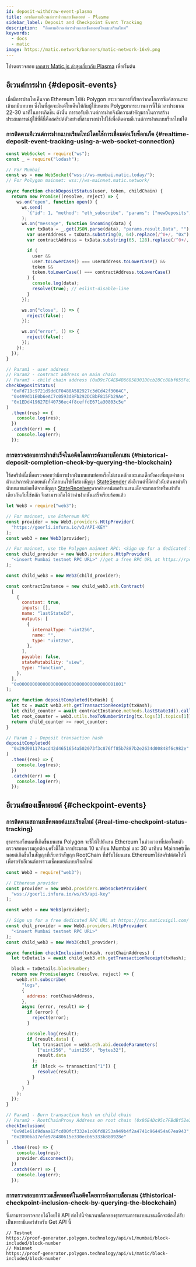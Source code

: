 ```yaml
---
id: deposit-withdraw-event-plasma
title: การติดตามอีเวนต์การฝากและเช็คพอยต์ - Plasma
sidebar_label: Deposit and Checkpoint Event Tracking
description:  "ติดตามอีเวนต์การฝากและเช็คพอยต์ในแบบเรียลไทม์"
keywords:
  - docs
  - matic
image: https://matic.network/banners/matic-network-16x9.png
---
```


โปรดตรวจสอบ [เอกสาร Matic.js ล่าสุดเกี่ยวกับ Plasma](https://maticnetwork.github.io/matic.js/docs/plasma/) เพื่อเริ่มต้น

## อีเวนต์การฝาก {#deposit-events}

เมื่อมีการฝากโทเค็นจาก Ethereum ไปยัง Polygon กระบวนการที่เรียกว่ากลไกการซิงค์สถานะจะเข้ามามีบทบาท ซึ่งในที่สุดจะมินต์โทเค็นให้กับผู้ใช้บนเชน Polygonกระบวนการนี้ใช้เวลาประมาณ 22-30 นาทีในการเกิดขึ้น ดังนั้น การรอรับอีเวนต์การฝากจึงมีความสำคัญมากในการสร้างประสบการณ์ผู้ใช้ที่ดีนี่คือสคริปต์ตัวอย่างที่สามารถนำไปใช้เพื่อติดตามอีเวนต์การฝากแบบเรียลไทม์ได้

### การติดตามอีเวนต์การฝากแบบเรียลไทม์โดยใช้การเชื่อมต่อเว็บซ็อกเก็ต {#realtime-deposit-event-tracking-using-a-web-socket-connection}

```jsx
const WebSocket = require("ws");
const _ = require("lodash");

// For Mumbai
const ws = new WebSocket("wss://ws-mumbai.matic.today/");
// For Polygon mainnet: wss://ws-mainnet.matic.network/

async function checkDepositStatus(user, token, childChain) {
  return new Promise((resolve, reject) => {
    ws.on("open", function open() {
      ws.send(
        `{"id": 1, "method": "eth_subscribe", "params": ["newDeposits", {"Contract": "${childChain}"}]}`
      );
      ws.on("message", function incoming(data) {
        var txData = _.get(JSON.parse(data), "params.result.Data", "");
        var userAddress = txData.substring(0, 64).replace(/^0+/, "0x");
        var contractAddress = txData.substring(65, 128).replace(/^0+/, "0x");

        if (
          user &&
          user.toLowerCase() === userAddress.toLowerCase() &&
          token &&
          token.toLowerCase() === contractAddress.toLowerCase()
        ) {
          console.log(data);
          resolve(true); // eslint-disable-line
        }
      });

      ws.on("close", () => {
        reject(false);
      });

      ws.on("error", () => {
        reject(false);
      });
    });
  });
}

// Param1 - user address
// Param2 - contract address on main chain
// Param3 - child chain address (0xD9c7C4ED4B66858301D0cb28Cc88bf655Fe34861 for mainnet)
checkDepositStatus(
  "0xFd71Dc9721d9ddCF0480A582927c3dCd42f3064C",
  "0x499d11E0b6eAC7c0593d8Fb292DCBbF815Fb29Ae",
  "0x1EDd419627Ef40736ec4f8ceffdE671a30803c5e"
)
  .then((res) => {
    console.log(res);
  })
  .catch((err) => {
    console.log(err);
  });
```

### การตรวจสอบการฝากสำเร็จในอดีตโดยการค้นหาบล็อกเชน {#historical-deposit-completion-check-by-querying-the-blockchain}

ใช้สคริปต์นี้เพื่อตรวจสอบว่ามีการฝากเงินบนเชนย่อยหรือไม่เชนหลักและเชนเด็กยังคงเพิ่มมูลค่าของตัวแปรการนับถอยหลังทั่วโลกบนโซ่ทั้งสองสัญญา [StateSender](https://github.com/maticnetwork/contracts/blob/develop/contracts/root/stateSyncer/StateSender.sol#L38) ส่งอีเวนต์ที่มีค่าตัวนับค้นหาค่าตัวนับบนเชนย่อยได้จากสัญญา [StateReceiver](https://github.com/maticnetwork/genesis-contracts/blob/master/contracts/StateReceiver.sol#L12)หากค่าเคาน์เตอร์บนเชนเด็กจะมากกว่าหรือเท่ากับเดียวกันกับโซ่หลัก จึงสามารถถือได้ว่าค่าฝากนั้นเสร็จเรียบร้อยแล้ว

```js
let Web3 = require("web3");

// For mainnet, use Ethereum RPC
const provider = new Web3.providers.HttpProvider(
  "https://goerli.infura.io/v3/API-KEY"
);
const web3 = new Web3(provider);

// For mainnet, use the Polygon mainnet RPC: <Sign up for a dedicated free RPC URL at https://rpc.maticvigil.com/ or other hosted node providers.>
const child_provider = new Web3.providers.HttpProvider(
  "<insert Mumbai testnet RPC URL>" //get a free RPC URL at https://rpc.maticvigil.com/ or other hosted node providers.
);

const child_web3 = new Web3(child_provider);

const contractInstance = new child_web3.eth.Contract(
  [
    {
      constant: true,
      inputs: [],
      name: "lastStateId",
      outputs: [
        {
          internalType: "uint256",
          name: "",
          type: "uint256",
        },
      ],
      payable: false,
      stateMutability: "view",
      type: "function",
    },
  ],
  "0x0000000000000000000000000000000000001001"
);

async function depositCompleted(txHash) {
  let tx = await web3.eth.getTransactionReceipt(txHash);
  let child_counter = await contractInstance.methods.lastStateId().call();
  let root_counter = web3.utils.hexToNumberString(tx.logs[3].topics[1]);
  return child_counter >= root_counter;
}

// Param 1 - Deposit transaction hash
depositCompleted(
  "0x29d901174acd42d4651654a502073f3c876ff85b7887b2e2634d00848f6c982e"
)
  .then((res) => {
    console.log(res);
  })
  .catch((err) => {
    console.log(err);
  });
```

## อีเวนต์ของเช็คพอยต์ {#checkpoint-events}

### การติดตามสถานะเช็คพอยต์แบบเรียลไทม์ {#real-time-checkpoint-status-tracking}

ธุรกรรมทั้งหมดที่เกิดขึ้นบนเชน Polygon จะชี้ให้ไปยังเชน Ethereum ในช่วงเวลาที่บ่อยโดยตัวตรวจสอบความถูกต้อง.ครั้งนี้ใช้เวลาประมาณ 10 นาทีบน Mumbai และ 30 นาทีบน Mainnetเช็คพอยต์เกิดขึ้นในสัญญาที่เรียกว่าสัญญา RootChain ที่ปรับใช้บนเชน Ethereumใช้สคริปต์ต่อไปนี้เพื่อรอรับอีเวนต์การรวมเช็คพอยต์แบบเรียลไทม์

```jsx
const Web3 = require("web3");

// Ethereum provider
const provider = new Web3.providers.WebsocketProvider(
  "wss://goerli.infura.io/ws/v3/api-key"
);

const web3 = new Web3(provider);

// Sign up for a free dedicated RPC URL at https://rpc.maticvigil.com/ or other hosted node providers.
const chil_provider = new Web3.providers.HttpProvider(
  "<insert Mumbai testnet RPC URL>"
);
const child_web3 = new Web3(chil_provider);

async function checkInclusion(txHash, rootChainAddress) {
  let txDetails = await child_web3.eth.getTransactionReceipt(txHash);

  block = txDetails.blockNumber;
  return new Promise(async (resolve, reject) => {
    web3.eth.subscribe(
      "logs",
      {
        address: rootChainAddress,
      },
      async (error, result) => {
        if (error) {
          reject(error);
        }

        console.log(result);
        if (result.data) {
          let transaction = web3.eth.abi.decodeParameters(
            ["uint256", "uint256", "bytes32"],
            result.data
          );
          if (block <= transaction["1"]) {
            resolve(result);
          }
        }
      }
    );
  });
}

// Param1 - Burn transaction hash on child chain
// Param2 - RootChainProxy Address on root chain (0x86E4Dc95c7FBdBf52e33D563BbDB00823894C287 for mainnet)
checkInclusion(
  "0x9d1e61d9daaa12fcd00fcf332e1c06fd8253a949b4f2a4741c964454a67ea943",
  "0x2890ba17efe978480615e330ecb65333b880928e"
)
  .then((res) => {
    console.log(res);
    provider.disconnect();
  })
  .catch((err) => {
    console.log(err);
  });
```

### การตรวจสอบการรวมเช็คพอยต์ในอดีตโดยการค้นหาบล็อกเชน {#historical-checkpoint-inclusion-check-by-querying-the-blockchain}

ซึ่งสามารถตรวจสอบได้โดยใช้ API ต่อไปนี้จำนวนบล็อกของธุรกรรมการเผาบนเชนเด็กจะต้องได้รับเป็นพารามิเตอร์สำหรับ Get API นี้

```
// Testnet
https://proof-generator.polygon.technology/api/v1/mumbai/block-included/block-number
// Mainnet
https://proof-generator.polygon.technology/api/v1/matic/block-included/block-number
```
